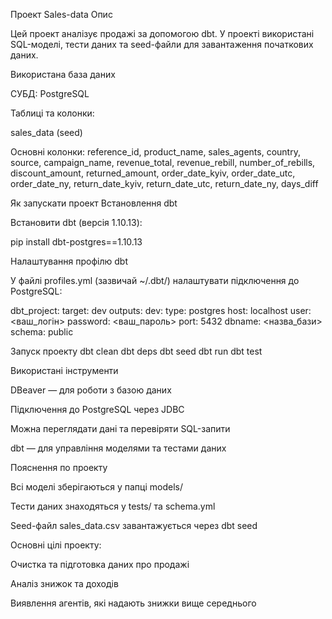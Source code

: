Проект Sales-data
Опис

Цей проект аналізує продажі за допомогою dbt.
У проекті використані SQL-моделі, тести даних та seed-файли для завантаження початкових даних.

Використана база даних

СУБД: PostgreSQL

Таблиці та колонки:

sales_data (seed)

Основні колонки: reference_id, product_name, sales_agents, country, source, campaign_name, revenue_total, revenue_rebill, number_of_rebills, discount_amount, returned_amount, order_date_kyiv, order_date_utc, order_date_ny, return_date_kyiv, return_date_utc, return_date_ny, days_diff

Як запускати проект
Встановлення dbt

Встановити dbt (версія 1.10.13):

pip install dbt-postgres==1.10.13

Налаштування профілю dbt

У файлі profiles.yml (зазвичай ~/.dbt/) налаштувати підключення до PostgreSQL:

dbt_project:
  target: dev
  outputs:
    dev:
      type: postgres
      host: localhost
      user: <ваш_логін>
      password: <ваш_пароль>
      port: 5432
      dbname: <назва_бази>
      schema: public

Запуск проекту
dbt clean
dbt deps
dbt seed
dbt run
dbt test

Використані інструменти

DBeaver — для роботи з базою даних

Підключення до PostgreSQL через JDBC

Можна переглядати дані та перевіряти SQL-запити

dbt — для управління моделями та тестами даних

Пояснення по проекту

Всі моделі зберігаються у папці models/

Тести даних знаходяться у tests/ та schema.yml

Seed-файл sales_data.csv завантажується через dbt seed

Основні цілі проекту:

Очистка та підготовка даних про продажі

Аналіз знижок та доходів

Виявлення агентів, які надають знижки вище середнього